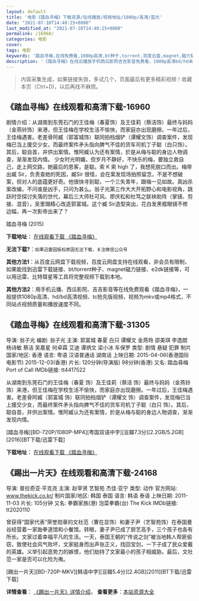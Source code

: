 ```yaml
---
layout: default
title: '电影《踏血寻梅》下载资源/在线播放/视频地址/1080p/高清/蓝光'
date: "2021-07-10T14:40:25+0800"
last_modified_at: "2021-07-10T14:40:25+0800"
permalink: /16960/
categories: 电影
cover:
tags: 电影
keywords: '踏血寻梅,在线免费看,1080p高清,bt种子,torrent,百度云盘,magnet,磁力链,迅雷下载资源'
description: '《踏血寻梅》在线云播放手机西瓜影院吉吉影音免费看，1080p高清bd/hd未删减完整版和tc抢先枪版，mkv/mp4格式，附带bt/torrent种子、magnet/磁力链、百度云盘、网盘资源迅雷下载链接'
---
```


>内容采集生成，如果链接失效，多试几个，页面最后有更多精彩视频！收藏本页（Ctrl+D)，以后再找不麻烦。


## 《踏血寻梅》在线观看和高清下载-16960

剧情介绍：从湖南到东莞石门的王佳梅（春夏饰）及王佳莉（蔡洁饰）最终与妈妈（金燕铃饰）来港，但王佳梅在学校生活不愉快，而家庭亦出现磨擦。一年过后，王佳梅遇害。老差骨阿臧（郭富城饰）联同拍档烟铲（谭耀文饰）调查案件，发现梅已当上援交少女，而最终案件矛头指向脾气不佳的货车司机丁子聪（白只饰）。其后，聪自首，并供出案情。惟阿臧认为还有案情，於是从梅与聪的身边人物调查，渐渐发现内情。   少女时光明媚，但岁月不静好，不快乐的梅，要独立救自己，走上网交路，她最后的恩客，是聪。索 K 索 high 了，我想死脱口而出。梅带出臧 Sir，负责查她的死因，臧Sir 很怪，会在案发现场拍照留念，不是不想破案，但对人的底蕴更好奇。他很快寻到聪，一个三失青年，跟梅一见如故。真凶杀案改编，不问谁是凶手，只问为甚么。翁子光第三作大大开拓野心和电影视角，跳跃时空探讨失落的世代，幕后三大师杜可风、廖庆松和杜笃之联袂助阵（掌镜、剪接、混音），吴里璐精心改造郭富城。这个臧 Sir造型突出，花白发黑框眼镜不修边幅，再一次影帝出来了？


踏血寻梅 (2015)

**下载地址**： [在线观看下载 《踏血寻梅》](https://www.btbtdy.me/btdy/dy3234.html) 


**无法下载?**：`如果迅雷因版权原因无法下载，关注微信公众号 `

**其他方法1**：从百度云网盘下载视频，百度云网盘支持在线观看，非会员有限制，如果能找到迅雷下载链接、bt/torrent种子、magnet磁力链接、e2dk链接等，可以用迅雷、比特彗星等工具将完整视频下载到本地。

**其他方法2**：用手机云播、西瓜影院、吉吉影音等在线免费观看《踏血寻梅》，一般提供1080p高清、hd/bd高清视频、tc抢先版视频，视频为mkv或mp4格式，不同站点视频质量和播放速度不同。


## 《踏血寻梅》在线观看和高清下载-31305

导演: 翁子光 编剧: 翁子光 主演: 郭富城 春夏 白只 谭耀文 金燕玲 邵美琪 李逸朗 杨诗敏 蔡洁 吴嘉星 何卓霖 艾迪 谭炳文 梁小冰 车保罗 类型: 剧情 悬疑 犯罪 制片国家/地区: 香港 语言: 粤语 汉语普通话 湖南话 上映日期: 2015-04-06(香港国际电影节) 2015-12-03(香港) 片长: 120分钟(导演版) 98分钟(香港) 又名: 踏血尋梅 Port of Call IMDb链接: tt4417522

从湖南到东莞石门的王佳梅（春夏 饰）及王佳莉（蔡洁 饰）最终与妈妈（金燕铃 饰）来港，但王佳梅在学校生活不愉快，而家庭亦出现磨擦。一年过后，王佳梅遇害。老差骨阿臧（郭富城 饰）联同拍档烟铲（谭耀文 饰）调查案件，发现梅已当上援交少女，而最终案件矛头指向脾气不佳的货车司机丁子聪（白只 饰）。其后，聪自首，并供出案情。惟阿臧认为还有案情，於是从梅与聪的身边人物调查，渐渐发现内情。


[踏血寻梅][BD-720P/1080P-MP4][粤国双语中字][豆瓣7.3分][2.2GB/5.2GB][2016][BT下载/迅雷下载]

**下载地址**： [在线观看下载 《踏血寻梅》](https://www.btdx8.com/torrent/port_of_call_2015.html) 


## 《踢出一片天》在线观看和高清下载-24168

导演: 普拉奇亚·平克尧 主演: 赵宰贤 艺智苑 杰佳·亚宁 类型: 动作 官方网站: www.thekick.co.kr/ 制片国家/地区: 韩国 泰国 语言: 韩语 泰语 上映日期: 2011-11-03 片长: 105分钟 又名: 拳霸家族(港) 泡菜拳霸(台) The Kick IMDb链接: tt2020110

曾获得“国家代表”荣誉勋章的文社范（曹在显饰）和妻子尹（艺智苑饰）在泰国曼谷经营着一家跆拳道馆和小餐馆。转眼，妻子尹已成了厨艺高手，三个孩子也各有所长。文家过着幸福平凡的生活。一天，泰国王朝的“传说之剑”被当地韩人帮匪偷窃，致使社会风气败坏，文家挺身而出声张正义，找回宝剑，一下子成了民众爱戴的英雄。义举引起恶势力的嫉恨，他们劫持了文家最小的孩子相威胁。最后，文社范一家是否可以化险为夷。


[踢出一片天][BD-720P-MKV][韩语中字][豆瓣5.4分][2.4GB][2011][BT下载/迅雷下载]

**详情查看**： [《踢出一片天》详情介绍](/movie/24168/)， **查看更多**：[本站资源大全](/movie/t/all/)

